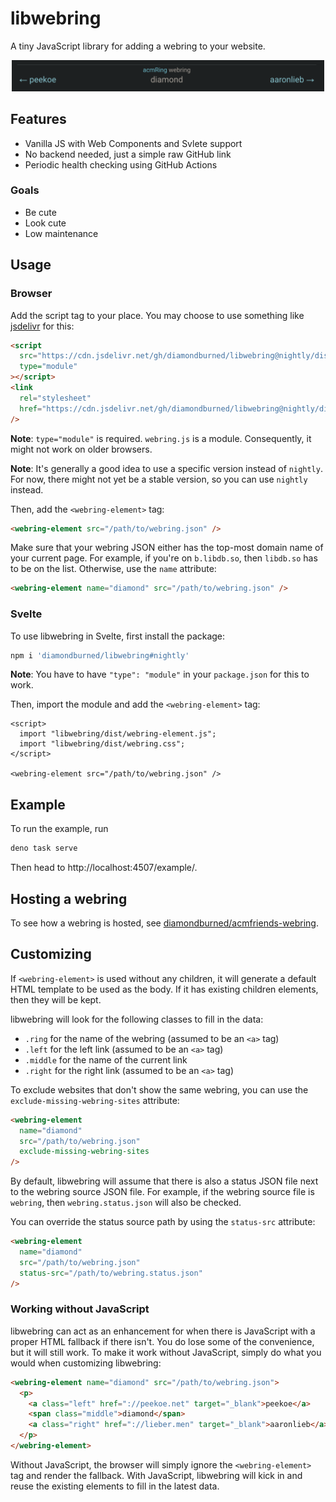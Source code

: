 # libwebring

A tiny JavaScript library for adding a webring to your website.

<div align="center">
  <img src=".github/screenshot.png" width="500px" />
</div>

## Features

- Vanilla JS with Web Components and Svlete support
- No backend needed, just a simple raw GitHub link
- Periodic health checking using GitHub Actions

### Goals

- Be cute
- Look cute
- Low maintenance

## Usage

### Browser

Add the script tag to your place. You may choose to use something like [jsdelivr](https://jsdelivr.com/) for this:

```html
<script
  src="https://cdn.jsdelivr.net/gh/diamondburned/libwebring@nightly/dist/webring-element.js"
  type="module"
></script>
<link
  rel="stylesheet"
  href="https://cdn.jsdelivr.net/gh/diamondburned/libwebring@nightly/dist/webring.css"
/>
```

**Note**: `type="module"` is required. `webring.js` is a module. Consequently, it might not work on older browsers.

**Note**: It's generally a good idea to use a specific version instead of `nightly`. For now, there might not yet be a stable version, so you can use `nightly` instead.

Then, add the `<webring-element>` tag:

```html
<webring-element src="/path/to/webring.json" />
```

Make sure that your webring JSON either has the top-most domain name of your current page. For example, if you're on `b.libdb.so`, then `libdb.so` has to be on the list. Otherwise, use the `name` attribute:

```html
<webring-element name="diamond" src="/path/to/webring.json" />
```

### Svelte

To use libwebring in Svelte, first install the package:

```sh
npm i 'diamondburned/libwebring#nightly'
```

**Note**: You have to have `"type": "module"` in your `package.json` for this to work.

Then, import the module and add the `<webring-element>` tag:

```svelte
<script>
  import "libwebring/dist/webring-element.js";
  import "libwebring/dist/webring.css";
</script>

<webring-element src="/path/to/webring.json" />
```

## Example

To run the example, run

```sh
deno task serve
```

Then head to http://localhost:4507/example/.

## Hosting a webring

To see how a webring is hosted, see [diamondburned/acmfriends-webring](https://github.com/diamondburned/acmfriends-webring/).

## Customizing

If `<webring-element>` is used without any children, it will generate a default HTML template to be used as the body. If it has existing children elements, then they will be kept.

libwebring will look for the following classes to fill in the data:

- `.ring` for the name of the webring (assumed to be an `<a>` tag)
- `.left` for the left link (assumed to be an `<a>` tag)
- `.middle` for the name of the current link
- `.right` for the right link (assumed to be an `<a>` tag)

To exclude websites that don't show the same webring, you can use the `exclude-missing-webring-sites` attribute:

```html
<webring-element
  name="diamond"
  src="/path/to/webring.json"
  exclude-missing-webring-sites
/>
```

By default, libwebring will assume that there is also a status JSON file next to the webring source JSON file. For example, if the webring source file is `webring`, then `webring.status.json` will also be checked.

You can override the status source path by using the `status-src` attribute:

```html
<webring-element
  name="diamond"
  src="/path/to/webring.json"
  status-src="/path/to/webring.status.json"
/>
```

### Working without JavaScript

libwebring can act as an enhancement for when there is JavaScript with a proper HTML fallback if there isn't. You do lose some of the convenience, but it will still work. To make it work without JavaScript, simply do what you would when customizing libwebring:

```html
<webring-element name="diamond" src="/path/to/webring.json">
  <p>
    <a class="left" href="://peekoe.net" target="_blank">peekoe</a>
    <span class="middle">diamond</span>
    <a class="right" href="://lieber.men" target="_blank">aaronlieb</a>
  </p>
</webring-element>
```

Without JavaScript, the browser will simply ignore the `<webring-element>` tag and render the fallback. With JavaScript, libwebring will kick in and reuse the existing elements to fill in the latest data.
